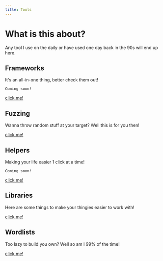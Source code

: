```yaml
---
title: Tools
---
```


# What is this about?
Any tool I use on the daily or have used one day back in the 90s will end up here.

## Frameworks
It's an all-in-one thing, better check them out!

```
Coming soon!
```
[click me!](./Frameworks/)

## Fuzzing
Wanna throw random stuff at your target? Well this is for you then!

[click me!](./Fuzz/)

## Helpers
Making your life easier 1 click at a time!

```
Coming soon!
```
[click me!](./Helpers/)

## Libraries
Here are some things to make your thingies easier to work with!

[click me!](./Libraries/)

## Wordlists
Too lazy to build you own? Well so am I 99% of the time!

[click me!](./Wordlist/)
